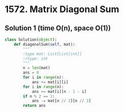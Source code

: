 # 1572. Matrix Diagonal Sum

## Solution 1 (time O(n), space O(1))

```python
class Solution(object):
    def diagonalSum(self, mat):
        """
        :type mat: List[List[int]]
        :rtype: int
        """
        n = len(mat)
        ans = 0
        for i in range(n):
            ans += mat[i][i]
        for i in range(n):
            ans += mat[i][n - 1 - i]
        if n % 2 == 1:
            ans -= mat[n // 2][n // 2]
        return ans
```
